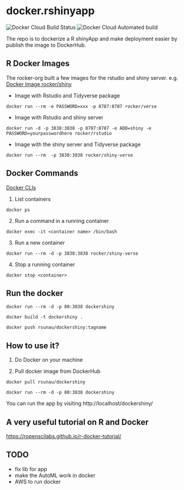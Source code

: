 docker.rshinyapp
==========================

![Docker Cloud Build Status](https://img.shields.io/docker/cloud/build/rsunau/dockershiny)
![Docker Cloud Automated build](https://img.shields.io/docker/cloud/automated/rsunau/dockershiny)

The repo is to dockerize a R shinyApp and make deployment easier by publish the image to DockerHub.


## R Docker Images 

The rocker-org built a few images for the rstudio and shiny server. e.g. [Docker Image rocker/shiny](https://github.com/rocker-org/shiny/blob/master/README.md)

* Image with Rstudio and Tidyverse package 

```
docker run --rm -e PASSWORD=xxx -p 8787:8787 rocker/verse
```

* Image with Rstudio and shiny server

```
docker run -d -p 3838:3838 -p 8787:8787 -e ADD=shiny -e PASSWORD=yourpasswordhere rocker/rstudio
```

* Image with the shiny server and Tidyverse package

```
docker run --rm  -p 3838:3838 rocker/shiny-verse
```


## Docker Commands
[Docker CLIs](https://docs.docker.com/engine/reference/commandline/docker/)

1. List containers

```
docker ps
```

2. Run a command in a running container 

```
docker exec -it <container name> /bin/bash
```
  
3. Run a new container

```
docker run --rm -d -p 3838:3838 rocker/shiny-verse
```

4. Stop a running container

```
docker stop <container>
```

## Run the docker

```{bash}
docker run --rm -d -p 80:3838 dockershiny

docker build -t dockershiny .

docker push rsunau/dockershiny:tagname

```

## How to use it?

1. Do Docker on your machine

1. Pull docker image from DockerHub

```
docker pull rsunau/dockershiny

docker run --rm -d -p 80:3838 dockershiny

```

You can run the app by visiting http://localhost/dockershiny/


## A very useful tutorial on R and Docker 
https://ropenscilabs.github.io/r-docker-tutorial/

## TODO


* fix lib for app 
* make the AutoML work in docker
* AWS to run docker

